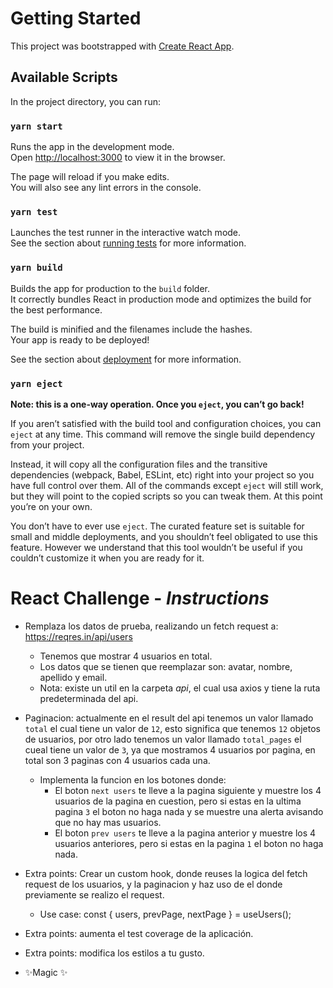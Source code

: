 # Getting Started 
This project was bootstrapped with [Create React App](https://github.com/facebook/create-react-app).

## Available Scripts

In the project directory, you can run:

### `yarn start`

Runs the app in the development mode.\
Open [http://localhost:3000](http://localhost:3000) to view it in the browser.

The page will reload if you make edits.\
You will also see any lint errors in the console.

### `yarn test`

Launches the test runner in the interactive watch mode.\
See the section about [running tests](https://facebook.github.io/create-react-app/docs/running-tests) for more information.

### `yarn build`

Builds the app for production to the `build` folder.\
It correctly bundles React in production mode and optimizes the build for the best performance.

The build is minified and the filenames include the hashes.\
Your app is ready to be deployed!

See the section about [deployment](https://facebook.github.io/create-react-app/docs/deployment) for more information.

### `yarn eject`

**Note: this is a one-way operation. Once you `eject`, you can’t go back!**

If you aren’t satisfied with the build tool and configuration choices, you can `eject` at any time. This command will remove the single build dependency from your project.

Instead, it will copy all the configuration files and the transitive dependencies (webpack, Babel, ESLint, etc) right into your project so you have full control over them. All of the commands except `eject` will still work, but they will point to the copied scripts so you can tweak them. At this point you’re on your own.

You don’t have to ever use `eject`. The curated feature set is suitable for small and middle deployments, and you shouldn’t feel obligated to use this feature. However we understand that this tool wouldn’t be useful if you couldn’t customize it when you are ready for it.

# React Challenge - _Instructions_

- Remplaza los datos de prueba, realizando un fetch request a: https://reqres.in/api/users
    - Tenemos que mostrar 4 usuarios en total.
    - Los datos que se tienen que reemplazar son: avatar, nombre, apellido y email.
    - Nota: existe un util en la carpeta *api*, el cual usa axios y tiene la ruta predeterminada del api.
- Paginacion: actualmente en el result del api tenemos un valor llamado `total` el cual tiene un valor de `12`, esto significa que tenemos `12` objetos de usuarios, por otro lado tenemos un valor llamado `total_pages` el cueal tiene un valor de `3`, ya que mostramos 4 usuarios por pagina, en total son 3 paginas con 4 usuarios cada una.
    - Implementa la funcion en los botones donde:
      - El boton `next users` te lleve a la pagina siguiente y muestre los 4 usuarios de la pagina en cuestion, pero si estas en la ultima pagina `3` el boton no haga nada y se muestre una alerta avisando que no hay mas usuarios.
      - El boton `prev users` te lleve a la pagina anterior y muestre los 4 usuarios anteriores, pero si estas en la pagina `1` el boton no haga nada.

- Extra points: Crear un custom hook, donde reuses la logica del fetch request de los usuarios, y la paginacion y haz uso de el donde previamente se realizo el request.
    - Use case: const { users, prevPage, nextPage } = useUsers();
- Extra points: aumenta el test coverage de la aplicación.
- Extra points: modifica los estilos a tu gusto.
-  ✨Magic ✨